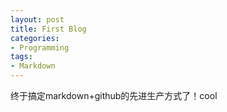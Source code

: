 ```yaml
---
layout: post
title: First Blog 
categories:
- Programming
tags:
- Markdown
---
```


终于搞定markdown+github的先进生产方式了！cool
